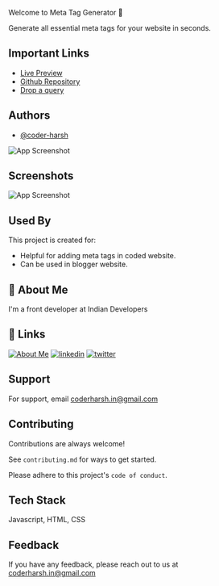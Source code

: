 Welcome to Meta Tag Generator 👋

Generate all essential meta tags for your website in seconds.

## Important Links

- [Live Preview](https://meta-tag-generator.coderharsh.in/)
- [Github Repository](https://github.com/coder-harsh/meta-tag-generator)
- [Drop a query](https://twitter.com/coderharsh06)


## Authors

- [@coder-harsh](https://github.com/coder-harsh)

![App Screenshot](https://meta-tag-generator.coderharsh.in/image/meta-tag-generator.jpg)
## Screenshots

![App Screenshot](https://meta-tag-generator.coderharsh.in/image/meta-tag-screenshot.jpeg)
## Used By

This project is created for:

- Helpful for adding meta tags in coded website.
- Can be used in blogger website.


## 🚀 About Me
I'm a front developer at Indian Developers


## 🔗 Links
[![About Me](https://img.shields.io/badge/my_portfolio-000?style=for-the-badge&logo=ko-fi&logoColor=white)](about.coderharsh.in/)
[![linkedin](https://img.shields.io/badge/linkedin-0A66C2?style=for-the-badge&logo=linkedin&logoColor=white)](https://www.linkedin.com/in/coderharsh)
[![twitter](https://img.shields.io/badge/twitter-1DA1F2?style=for-the-badge&logo=twitter&logoColor=white)](https://twitter.com/coderharsh06)


## Support

For support, email coderharsh.in@gmail.com


## Contributing

Contributions are always welcome!

See `contributing.md` for ways to get started.

Please adhere to this project's `code of conduct`.


## Tech Stack

Javascript, HTML, CSS



## Feedback

If you have any feedback, please reach out to us at coderharsh.in@gmail.com

